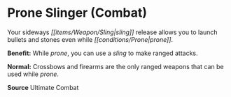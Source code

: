 ﻿---
cssclass: [feats]

---
# Prone Slinger (Combat)

Your sideways _[[items/Weapon/Sling|sling]]_ release allows you to launch bullets and stones even while _[[conditions/Prone|prone]]_.

**Benefit:** While _prone_, you can use a _sling_ to make ranged attacks.

**Normal:** Crossbows and firearms are the only ranged weapons that can be used while _prone_.

**Source** Ultimate Combat